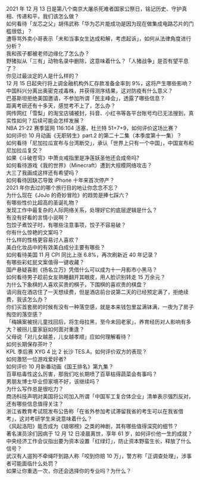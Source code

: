 2021 年 12 月 13 日是第八个南京大屠杀死难者国家公祭日，铭记历史、守护真相、传递和平，我们该怎么做？  
如何看待「龙芯之父」胡伟武称「华为芯片能成功是因为现在做集成电路芯片的门槛很低」？  
遭辱骂外卖小哥表示「未和当事女生达成和解，考虑起诉」，如何从法律角度进行分析？  
我和孩子都被老师边缘化了怎么办？  
野猪拟从「三有」动物名录中删除，这意味着什么？「人猪战争」是否有望平息了？  
你见过最淡定的人是什么样的？  
12 月 15 日起央行将上调金融机构外汇存款准备金率到 9%，这将产生哪些影响？  
中国科兴分离出奥密克戎毒株，并获得测序结果，这对防疫有什么意义？  
巴基斯坦拒绝美国邀请，不参加所谓「民主峰会」，透露了哪些信息？  
距离考研还有十多天，感觉考不上了，怎么办？  
网传网红「雪梨」的淘宝店铺被封，抖音、小红书等各平台账号均已无法搜到，真实性如何？后续可能会怎样发展？  
NBA 21-22 赛季篮网 116:104 活塞，杜兰特 51+7+9，如何评价这场比赛？  
如何评价 10 月动画《无职转生》part.2 的第二十二集（本季度第十一集）？  
如何看待「尼加拉瓜宣布与台湾断交」，承认「世界上只有一个中国」，中国宣布和尼加拉瓜复交？  
如果《斗破苍穹》中萧炎戒指里是净莲妖圣他还会成帝吗?  
如何看待游戏《我的世界》（Minecraft）遭到大规模网络攻击？  
大三了我画成这样还有希望吗？  
如何看待因缺芯导致 iPhone 十年来首次停产？  
2021 年你去过的哪个旅行目的地让你念念不忘？  
为什么现在《JoJo 的奇妙冒险》的趋势是捧七踩六？  
有哪些性价比超高的圣诞礼物？  
发现工作中最复杂的人际网络关系，处理好它的底层逻辑是什么？  
有没有好看的言情小说啊？  
包饺子煮饺子时，有哪些注意事项，饺子不容易破？  
你有什么惊艳的文案吗？  
什么样的性格更容易讨人喜欢？  
美白化妆品中的有效美白成分主要有哪些？  
如何看待美国 11 月 CPI 同比上涨 6.8%，再次刷新近 40 年记录？  
有哪些彩虹屁文案值得一键收藏？  
国产悬疑喜剧《扬名立万》凭借什么可以成为十一月影市小黑马？  
如何看待男子趁前女友熟睡翻开其眼皮，用人脸识别转走 15 万余元？  
为什么下象棋的人喜欢买贵的棋子，下围棋的喜欢贵的棋盘？  
请问我在酒店住了一天想续费，但是酒店前台说第二天的已经预定满了，拒绝续费，我该怎么办？  
你们买首套房的时候有没有一种落空感，就是本来钱包里盆满钵满，一夜为了房子掏空的落空感？  
「梅姨案被拐儿童找回后，将生母拉黑，至今未回老家」，养育经历对人影响有多大？被拐儿童家庭如何面对重逢？  
父母说「对儿女越差，儿女越孝顺」应如何理解看待？  
如何长期保存茶叶？  
KPL 季后赛 XYG 4 比 2 长沙 TES.A，如何评价双方的表现？  
如何激怒一位游戏爱好者?  
如何评价 10 月新番动画《国王排名》第九集？  
百草枯毒性这么厉害，那我们吃长期喷了百草枯得蔬菜会有事吗？  
男朋友博士毕业但家境不好，该继续吗？  
为什么写作总是很吃力？  
商汤科技声明对美国将公司加入所谓「中国军工复合体企业」清单表示强烈反对，还有哪些信息值得关注？  
浙江省教育考试院发布公告称「在省外参加考试滞留我省的考生可以在我省借考」，这对考研学生来说意味着什么？  
《风起洛阳》能否成为《琅琊榜》之类的神剧，其有哪些值得深究的细节？  
著名演员涂们因病于 12 月 12 日凌晨离世，享年 61 岁，如何评价他一生的成就？  
中央经济工作会议指出要为资本设置「红绿灯」，防止资本野蛮生长，释放了什么信号？  
武汉有人遛狗不牵绳吓到路人称「咬到你赔 10 万」，警方称「正调查处理」，涉事者可能面临什么处罚？  
如果让你重选一次，你还会选择你的专业吗？为什么？  
